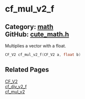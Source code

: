 [](../header.md ':include')

# cf_mul_v2_f

Category: [math](https://github.com/RandyGaul/cute_framework/blob/master/docs/api_reference?id=math)  
GitHub: [cute_math.h](https://github.com/RandyGaul/cute_framework/blob/master/include/cute_math.h)  
---

Multiplies a vector with a float.

```cpp
CF_V2 cf_mul_v2_f(CF_V2 a, float b)
```

## Related Pages

[CF_V2](https://github.com/RandyGaul/cute_framework/blob/master/docs/math/cf_v2.md)  
[cf_div_v2_f](https://github.com/RandyGaul/cute_framework/blob/master/docs/math/cf_div_v2_f.md)  
[cf_mul_v2](https://github.com/RandyGaul/cute_framework/blob/master/docs/math/cf_mul_v2.md)  
